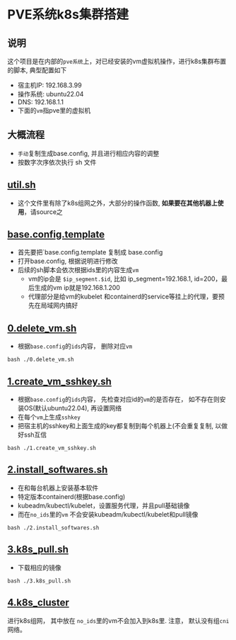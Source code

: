 # PVE系统k8s集群搭建

## 说明
这个项目是在内部的`pve系统`上，对已经安装的vm虚拟机操作，进行k8s集群布置的脚本, 典型配置如下
- 宿主机IP: 192.168.3.99
- 操作系统: ubuntu22.04
- DNS: 192.168.1.1
- 下面的`vm`指pve里的虚拟机

## 大概流程
- `手动`复制生成base.config, 并且进行相应内容的调整
- 按数字次序依次执行 sh 文件

## [util.sh](./util.sh)
- 这个文件里有除了k8s组网之外，大部分的操作函数, **如果要在其他机器上使用**，请source之

## [base.config.template](./base.config.template)
- 首先要把`base.config.template 复制成 base.config
- 打开base.config, 根据说明进行修改
- 后续的sh脚本会依次根据ids里的内容生成`vm`
  - vm的ip会是 `$ip_segment.$id`, 比如 ip_segment=192.168.1, id=200，最后生成的vm ip就是192.168.1.200
  - 代理部分是给vm的kubelet 和containerd的service等挂上的代理，要预先在局域网内搞好

## [0.delete_vm.sh](./0.delete_vm.sh)
- 根据`base.config`的`ids`内容， 删除对应`vm`
```
bash ./0.delete_vm.sh
```

## [1.create_vm_sshkey.sh](./1.create_vm_sshkey.sh)

- 根据`base.config`的`ids`内容， 先检查对应id的`vm`的是否存在， 如不存在则安装OS(默认ubuntu22.04), 再设置网络
- 在每个`vm`上生成`sshkey`
- 把宿主机的sshkey和上面生成的key都复制到每个机器上(不会重复复制,  以做好ssh互信
```
bash ./1.create_vm_sshkey.sh
```

## [2.install_softwares.sh](./2.install_softwares.sh)
- 在和每台机器上安装基本软件
- 特定版本containerd(根据base.config)
- kubeadm/kubectl/kubelet，设置服务代理，并且pull基础镜像
- 而在`no_ids`里的`vm` 不会安装kubeadm/kubectl/kubelet和pull镜像
```
bash ./2.install_softwares.sh
```
## [3.k8s_pull.sh](./3.k8s_pull.sh)
- 下载相应的镜像
```
bash ./3.k8s_pull.sh
```

## [4.k8s_cluster](./4.k8s_cluster.sh)
进行k8s组网， 其中放在 `no_ids`里的vm不会加入到k8s里. 注意， 默认没有组`cni` 网络。

